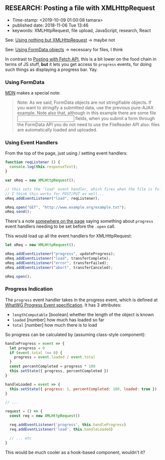 ## RESEARCH: Posting a file with XMLHttpRequest ##

- Time-stamp: <2019-10-09 01:00:08 tamara>
- published date: 2018-11-06 Tue 13:46
- keywords: XMLHttpRequest, file upload, JavaScript, research, React

See: [Using nothing but XMLHttpRequest](https://developer.mozilla.org/en-US/docs/Web/API/XMLHttpRequest/Using_XMLHttpRequest#Using_nothing_but_XMLHttpRequest) &rarr; maybe not

See: [Using FormData objects](https://developer.mozilla.org/en-US/docs/Web/API/XMLHttpRequest/Using_XMLHttpRequest#Using_FormData_objects) &rarr; necessary for files, I think

In contrast to [Posting with Fetch API](./2018-11-06-posting-a-file-with-fetch-api.md), this is a bit lower on the food chain in terms of JS stuff, **but** it lets you get access to `progress` events, for doing such things as displaying a progress bar. Yay.

### Using FormData ###

[MDN](https://developer.mozilla.org/en-US/docs/Web/API/XMLHttpRequest/Using_XMLHttpRequest#Using_FormData_objects) makes a special note:

> Note: As we said, FormData objects are not stringifiable objects. If you want to stringify a submitted data, use the previous pure-AJAX example. Note also that, although in this example there are some file <input> fields, when you submit a form through the FormData API you do not need to use the FileReader API also: files are automatically loaded and uploaded.

### Using Event Handlers ###

From the top of the page, just using / setting event handlers:

```javascript
function reqListener () {
  console.log(this.responseText);
}

var oReq = new XMLHttpRequest();

// this sets the 'load' event handler, which fires when the file is fully loaded.
// I think this works for POST/PUT as well...
oReq.addEventListener("load", reqListener);

oReq.open("GET", "http://www.example.org/example.txt");
oReq.send();
```

There's a note [somewhere on the page](https://developer.mozilla.org/en-US/docs/Web/API/XMLHttpRequest/Using_XMLHttpRequest#Monitoring_progress) saying something about `progress` event handlers needing to be set before the `.open` call.

This would load up all the event handlers for XMLHttpRequest:

```javascript
let oReq = new XMLHttpRequest();

oReq.addEventListener("progress", updateProgress);
oReq.addEventListener("load", transferComplete);
oReq.addEventListener("error", transferFailed);
oReq.addEventListener("abort", transferCanceled);

oReq.open();
```

### Progress Indication ###

The `progress` event handler takes in the progress event, which is defined at [WhatWG Progress Event specification](https://xhr.spec.whatwg.org/#interface-progressevent). It has 3 attributes:

- `lengthComputable` [boolean] whether the length of the object is known
- `loaded` [number] how much has loaded so far
- `total` [number] how much there is to load

So progress can be calculated by (assuming class-style component):

```javascript
handleProgress = event => {
  let progress = 0
  if (event.total !== 0) {
    progress = event.loaded / event.total
  }
  const percentCompleted = progress * 100
  this.setState({ progress, percentCompleted })
}

handleLoaded = event => {
  this.setState({ progress: 1, percentCompleted: 100, loaded: true })
}

// ...

request = () => {
  const req = new XMLHttpRequest()

  req.addEventListener('progress', this.handleProgress)
  req.addEventListener('load', this.handleLoaded)

  // ... etc
}
```

This would be much cooler as a hook-based component, wouldn't it?
